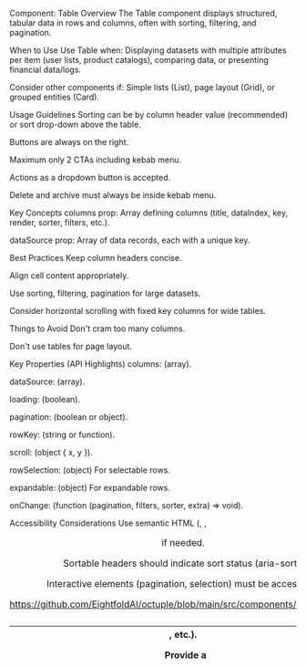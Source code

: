 Component: Table
Overview
The Table component displays structured, tabular data in rows and columns, often with sorting, filtering, and pagination.    

When to Use
Use Table when: Displaying datasets with multiple attributes per item (user lists, product catalogs), comparing data, or presenting financial data/logs.    

Consider other components if: Simple lists (List), page layout (Grid), or grouped entities (Card).    

Usage Guidelines
Sorting can be by column header value (recommended) or sort drop-down above the table.    

Buttons are always on the right.    

Maximum only 2 CTAs including kebab menu.    

Actions as a dropdown button is accepted.    

Delete and archive must always be inside kebab menu.    

Key Concepts
columns prop: Array defining columns (title, dataIndex, key, render, sorter, filters, etc.).    

dataSource prop: Array of data records, each with a unique key.    

Best Practices
Keep column headers concise.    

Align cell content appropriately.    

Use sorting, filtering, pagination for large datasets.    

Consider horizontal scrolling with fixed key columns for wide tables.    

Things to Avoid
Don't cram too many columns.    

Don't use tables for page layout.    

Key Properties (API Highlights)
columns: (array).    

dataSource: (array).    

loading: (boolean).    

pagination: (boolean or object).    

rowKey: (string or function).    

scroll: (object { x, y }).    

rowSelection: (object) For selectable rows.    

expandable: (object) For expandable rows.    

onChange: (function (pagination, filters, sorter, extra) => void).    

Accessibility Considerations
Use semantic HTML (<table>, <thead>, <th scope="col">, etc.).    

Provide a <caption> if needed.    

Sortable headers should indicate sort status (aria-sort).    

Interactive elements (pagination, selection) must be accessible.    

https://github.com/EightfoldAI/octuple/blob/main/src/components/Table/Table.tsx
